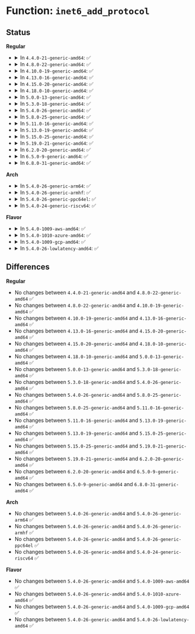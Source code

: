 # Function: <code>inet6_add_protocol</code>

## Status
<b>Regular</b>
<ul>
<li>
<details>
<summary>In <code>4.4.0-21-generic-amd64</code>: ✅</summary>

```c
int inet6_add_protocol(const struct inet6_protocol * prot, unsigned char protocol)
```

```json
{
  "name": "inet6_add_protocol",
  "collision_type": "Unique Global",
  "inline_type": "No",
  "funcs": [
    {
      "addr": 18446744071587236272,
      "name": "inet6_add_protocol",
      "external": true,
      "loc": "net/ipv6/protocol.c:32",
      "file": "net/ipv6/protocol.c",
      "inline": "seen, unknown",
      "caller_inline": [],
      "caller_func": [
        "net/ipv6/udp.c:udpv6_init",
        "net/ipv6/udplite.c:udplitev6_init",
        "net/ipv6/icmp.c:icmpv6_init",
        "net/ipv6/reassembly.c:ipv6_frag_init",
        "net/ipv6/tcp_ipv6.c:tcpv6_init",
        "net/ipv6/exthdrs.c:ipv6_exthdrs_init",
        "net/ipv6/exthdrs.c:ipv6_exthdrs_init",
        "net/ipv6/exthdrs.c:ipv6_exthdrs_init",
        "net/ipv6/ip6mr.c:ip6_mr_init",
        "net/ipv6/xfrm6_protocol.c:xfrm6_protocol_register"
      ]
    }
  ],
  "symbols": [
    {
      "addr": 18446744071587236272,
      "name": "inet6_add_protocol",
      "section": ".text",
      "bind": "STB_GLOBAL",
      "size": 38
    }
  ]
}
```
</details>
</li>
<li>
<details>
<summary>In <code>4.8.0-22-generic-amd64</code>: ✅</summary>

```c
int inet6_add_protocol(const struct inet6_protocol * prot, unsigned char protocol)
```

```json
{
  "name": "inet6_add_protocol",
  "collision_type": "Unique Global",
  "inline_type": "No",
  "funcs": [
    {
      "addr": 18446744071587700944,
      "name": "inet6_add_protocol",
      "external": true,
      "loc": "net/ipv6/protocol.c:32",
      "file": "net/ipv6/protocol.c",
      "inline": "seen, unknown",
      "caller_inline": [],
      "caller_func": [
        "net/ipv6/udp.c:udpv6_init",
        "net/ipv6/udplite.c:udplitev6_init",
        "net/ipv6/icmp.c:icmpv6_init",
        "net/ipv6/reassembly.c:ipv6_frag_init",
        "net/ipv6/tcp_ipv6.c:tcpv6_init",
        "net/ipv6/exthdrs.c:ipv6_exthdrs_init",
        "net/ipv6/exthdrs.c:ipv6_exthdrs_init",
        "net/ipv6/exthdrs.c:ipv6_exthdrs_init",
        "net/ipv6/ip6mr.c:ip6_mr_init",
        "net/ipv6/xfrm6_protocol.c:xfrm6_protocol_register"
      ]
    }
  ],
  "symbols": [
    {
      "addr": 18446744071587700944,
      "name": "inet6_add_protocol",
      "section": ".text",
      "bind": "STB_GLOBAL",
      "size": 38
    }
  ]
}
```
</details>
</li>
<li>
<details>
<summary>In <code>4.10.0-19-generic-amd64</code>: ✅</summary>

```c
int inet6_add_protocol(const struct inet6_protocol * prot, unsigned char protocol)
```

```json
{
  "name": "inet6_add_protocol",
  "collision_type": "Unique Global",
  "inline_type": "No",
  "funcs": [
    {
      "addr": 18446744071587915440,
      "name": "inet6_add_protocol",
      "external": true,
      "loc": "net/ipv6/protocol.c:32",
      "file": "net/ipv6/protocol.c",
      "inline": "seen, unknown",
      "caller_inline": [],
      "caller_func": [
        "net/ipv6/udp.c:udpv6_init",
        "net/ipv6/udplite.c:udplitev6_init",
        "net/ipv6/icmp.c:icmpv6_init",
        "net/ipv6/reassembly.c:ipv6_frag_init",
        "net/ipv6/tcp_ipv6.c:tcpv6_init",
        "net/ipv6/exthdrs.c:ipv6_exthdrs_init",
        "net/ipv6/exthdrs.c:ipv6_exthdrs_init",
        "net/ipv6/exthdrs.c:ipv6_exthdrs_init",
        "net/ipv6/ip6mr.c:ip6_mr_init",
        "net/ipv6/xfrm6_protocol.c:xfrm6_protocol_register"
      ]
    }
  ],
  "symbols": [
    {
      "addr": 18446744071587915440,
      "name": "inet6_add_protocol",
      "section": ".text",
      "bind": "STB_GLOBAL",
      "size": 38
    }
  ]
}
```
</details>
</li>
<li>
<details>
<summary>In <code>4.13.0-16-generic-amd64</code>: ✅</summary>

```c
int inet6_add_protocol(const struct inet6_protocol * prot, unsigned char protocol)
```

```json
{
  "name": "inet6_add_protocol",
  "collision_type": "Unique Global",
  "inline_type": "No",
  "funcs": [
    {
      "addr": 18446744071588073744,
      "name": "inet6_add_protocol",
      "external": true,
      "loc": "net/ipv6/protocol.c:32",
      "file": "net/ipv6/protocol.c",
      "inline": "seen, unknown",
      "caller_inline": [],
      "caller_func": [
        "net/ipv6/udp.c:udpv6_init",
        "net/ipv6/udplite.c:udplitev6_init",
        "net/ipv6/icmp.c:icmpv6_init",
        "net/ipv6/reassembly.c:ipv6_frag_init",
        "net/ipv6/tcp_ipv6.c:tcpv6_init",
        "net/ipv6/exthdrs.c:ipv6_exthdrs_init",
        "net/ipv6/exthdrs.c:ipv6_exthdrs_init",
        "net/ipv6/exthdrs.c:ipv6_exthdrs_init",
        "net/ipv6/ip6mr.c:ip6_mr_init",
        "net/ipv6/xfrm6_protocol.c:xfrm6_protocol_register"
      ]
    }
  ],
  "symbols": [
    {
      "addr": 18446744071588073744,
      "name": "inet6_add_protocol",
      "section": ".text",
      "bind": "STB_GLOBAL",
      "size": 38
    }
  ]
}
```
</details>
</li>
<li>
<details>
<summary>In <code>4.15.0-20-generic-amd64</code>: ✅</summary>

```c
int inet6_add_protocol(const struct inet6_protocol * prot, unsigned char protocol)
```

```json
{
  "name": "inet6_add_protocol",
  "collision_type": "Unique Global",
  "inline_type": "No",
  "funcs": [
    {
      "addr": 18446744071588617968,
      "name": "inet6_add_protocol",
      "external": true,
      "loc": "net/ipv6/protocol.c:32",
      "file": "net/ipv6/protocol.c",
      "inline": "seen, unknown",
      "caller_inline": [],
      "caller_func": [
        "net/ipv6/udp.c:udpv6_init",
        "net/ipv6/udplite.c:udplitev6_init",
        "net/ipv6/icmp.c:icmpv6_init",
        "net/ipv6/reassembly.c:ipv6_frag_init",
        "net/ipv6/tcp_ipv6.c:tcpv6_init",
        "net/ipv6/exthdrs.c:ipv6_exthdrs_init",
        "net/ipv6/exthdrs.c:ipv6_exthdrs_init",
        "net/ipv6/exthdrs.c:ipv6_exthdrs_init",
        "net/ipv6/ip6mr.c:ip6_mr_init",
        "net/ipv6/xfrm6_protocol.c:xfrm6_protocol_register"
      ]
    }
  ],
  "symbols": [
    {
      "addr": 18446744071588617968,
      "name": "inet6_add_protocol",
      "section": ".text",
      "bind": "STB_GLOBAL",
      "size": 38
    }
  ]
}
```
</details>
</li>
<li>
<details>
<summary>In <code>4.18.0-10-generic-amd64</code>: ✅</summary>

```c
int inet6_add_protocol(const struct inet6_protocol * prot, unsigned char protocol)
```

```json
{
  "name": "inet6_add_protocol",
  "collision_type": "Unique Global",
  "inline_type": "No",
  "funcs": [
    {
      "addr": 18446744071588983920,
      "name": "inet6_add_protocol",
      "external": true,
      "loc": "net/ipv6/protocol.c:32",
      "file": "net/ipv6/protocol.c",
      "inline": "seen, unknown",
      "caller_inline": [],
      "caller_func": [
        "net/ipv6/udp.c:udpv6_init",
        "net/ipv6/udplite.c:udplitev6_init",
        "net/ipv6/icmp.c:icmpv6_init",
        "net/ipv6/reassembly.c:ipv6_frag_init",
        "net/ipv6/tcp_ipv6.c:tcpv6_init",
        "net/ipv6/exthdrs.c:ipv6_exthdrs_init",
        "net/ipv6/exthdrs.c:ipv6_exthdrs_init",
        "net/ipv6/exthdrs.c:ipv6_exthdrs_init",
        "net/ipv6/ip6mr.c:ip6_mr_init",
        "net/ipv6/xfrm6_protocol.c:xfrm6_protocol_register"
      ]
    }
  ],
  "symbols": [
    {
      "addr": 18446744071588983920,
      "name": "inet6_add_protocol",
      "section": ".text",
      "bind": "STB_GLOBAL",
      "size": 38
    }
  ]
}
```
</details>
</li>
<li>
<details>
<summary>In <code>5.0.0-13-generic-amd64</code>: ✅</summary>

```c
int inet6_add_protocol(const struct inet6_protocol * prot, unsigned char protocol)
```

```json
{
  "name": "inet6_add_protocol",
  "collision_type": "Unique Global",
  "inline_type": "No",
  "funcs": [
    {
      "addr": 18446744071589207952,
      "name": "inet6_add_protocol",
      "external": true,
      "loc": "net/ipv6/protocol.c:32",
      "file": "net/ipv6/protocol.c",
      "inline": "seen, unknown",
      "caller_inline": [],
      "caller_func": [
        "net/ipv6/udp.c:udpv6_init",
        "net/ipv6/udplite.c:udplitev6_init",
        "net/ipv6/icmp.c:icmpv6_init",
        "net/ipv6/reassembly.c:ipv6_frag_init",
        "net/ipv6/tcp_ipv6.c:tcpv6_init",
        "net/ipv6/exthdrs.c:ipv6_exthdrs_init",
        "net/ipv6/exthdrs.c:ipv6_exthdrs_init",
        "net/ipv6/exthdrs.c:ipv6_exthdrs_init",
        "net/ipv6/ip6mr.c:ip6_mr_init",
        "net/ipv6/xfrm6_protocol.c:xfrm6_protocol_register"
      ]
    }
  ],
  "symbols": [
    {
      "addr": 18446744071589207952,
      "name": "inet6_add_protocol",
      "section": ".text",
      "bind": "STB_GLOBAL",
      "size": 38
    }
  ]
}
```
</details>
</li>
<li>
<details>
<summary>In <code>5.3.0-18-generic-amd64</code>: ✅</summary>

```c
int inet6_add_protocol(const struct inet6_protocol * prot, unsigned char protocol)
```

```json
{
  "name": "inet6_add_protocol",
  "collision_type": "Unique Global",
  "inline_type": "No",
  "funcs": [
    {
      "addr": 18446744071589661728,
      "name": "inet6_add_protocol",
      "external": true,
      "loc": "net/ipv6/protocol.c:28",
      "file": "net/ipv6/protocol.c",
      "inline": "seen, unknown",
      "caller_inline": [],
      "caller_func": [
        "net/ipv6/udp.c:udpv6_init",
        "net/ipv6/udplite.c:udplitev6_init",
        "net/ipv6/icmp.c:icmpv6_init",
        "net/ipv6/reassembly.c:ipv6_frag_init",
        "net/ipv6/tcp_ipv6.c:tcpv6_init",
        "net/ipv6/exthdrs.c:ipv6_exthdrs_init",
        "net/ipv6/exthdrs.c:ipv6_exthdrs_init",
        "net/ipv6/exthdrs.c:ipv6_exthdrs_init",
        "net/ipv6/ip6mr.c:ip6_mr_init",
        "net/ipv6/xfrm6_protocol.c:xfrm6_protocol_register"
      ]
    }
  ],
  "symbols": [
    {
      "addr": 18446744071589661728,
      "name": "inet6_add_protocol",
      "section": ".text",
      "bind": "STB_GLOBAL",
      "size": 38
    }
  ]
}
```
</details>
</li>
<li>
<details>
<summary>In <code>5.4.0-26-generic-amd64</code>: ✅</summary>

```c
int inet6_add_protocol(const struct inet6_protocol * prot, unsigned char protocol)
```

```json
{
  "name": "inet6_add_protocol",
  "collision_type": "Unique Global",
  "inline_type": "No",
  "funcs": [
    {
      "addr": 18446744071589886016,
      "name": "inet6_add_protocol",
      "external": true,
      "loc": "net/ipv6/protocol.c:28",
      "file": "net/ipv6/protocol.c",
      "inline": "seen, unknown",
      "caller_inline": [],
      "caller_func": [
        "net/ipv6/udp.c:udpv6_init",
        "net/ipv6/udplite.c:udplitev6_init",
        "net/ipv6/icmp.c:icmpv6_init",
        "net/ipv6/reassembly.c:ipv6_frag_init",
        "net/ipv6/tcp_ipv6.c:tcpv6_init",
        "net/ipv6/exthdrs.c:ipv6_exthdrs_init",
        "net/ipv6/exthdrs.c:ipv6_exthdrs_init",
        "net/ipv6/exthdrs.c:ipv6_exthdrs_init",
        "net/ipv6/ip6mr.c:ip6_mr_init",
        "net/ipv6/xfrm6_protocol.c:xfrm6_protocol_register"
      ]
    }
  ],
  "symbols": [
    {
      "addr": 18446744071589886016,
      "name": "inet6_add_protocol",
      "section": ".text",
      "bind": "STB_GLOBAL",
      "size": 38
    }
  ]
}
```
</details>
</li>
<li>
<details>
<summary>In <code>5.8.0-25-generic-amd64</code>: ✅</summary>

```c
int inet6_add_protocol(const struct inet6_protocol * prot, unsigned char protocol)
```

```json
{
  "name": "inet6_add_protocol",
  "collision_type": "Unique Global",
  "inline_type": "No",
  "funcs": [
    {
      "addr": 18446744071590915328,
      "name": "inet6_add_protocol",
      "external": true,
      "loc": "net/ipv6/protocol.c:28",
      "file": "net/ipv6/protocol.c",
      "inline": "seen, unknown",
      "caller_inline": [],
      "caller_func": [
        "net/ipv6/udp.c:udpv6_init",
        "net/ipv6/udplite.c:udplitev6_init",
        "net/ipv6/icmp.c:icmpv6_init",
        "net/ipv6/reassembly.c:ipv6_frag_init",
        "net/ipv6/tcp_ipv6.c:tcpv6_init",
        "net/ipv6/exthdrs.c:ipv6_exthdrs_init",
        "net/ipv6/exthdrs.c:ipv6_exthdrs_init",
        "net/ipv6/exthdrs.c:ipv6_exthdrs_init",
        "net/ipv6/ip6mr.c:ip6_mr_init",
        "net/ipv6/xfrm6_protocol.c:xfrm6_protocol_register"
      ]
    }
  ],
  "symbols": [
    {
      "addr": 18446744071590915328,
      "name": "inet6_add_protocol",
      "section": ".text",
      "bind": "STB_GLOBAL",
      "size": 38
    }
  ]
}
```
</details>
</li>
<li>
<details>
<summary>In <code>5.11.0-16-generic-amd64</code>: ✅</summary>

```c
int inet6_add_protocol(const struct inet6_protocol * prot, unsigned char protocol)
```

```json
{
  "name": "inet6_add_protocol",
  "collision_type": "Unique Global",
  "inline_type": "No",
  "funcs": [
    {
      "addr": 18446744071590978432,
      "name": "inet6_add_protocol",
      "external": true,
      "loc": "net/ipv6/protocol.c:28",
      "file": "net/ipv6/protocol.c",
      "inline": "seen, unknown",
      "caller_inline": [],
      "caller_func": [
        "net/ipv6/udp.c:udpv6_init",
        "net/ipv6/udplite.c:udplitev6_init",
        "net/ipv6/icmp.c:icmpv6_init",
        "net/ipv6/reassembly.c:ipv6_frag_init",
        "net/ipv6/tcp_ipv6.c:tcpv6_init",
        "net/ipv6/exthdrs.c:ipv6_exthdrs_init",
        "net/ipv6/exthdrs.c:ipv6_exthdrs_init",
        "net/ipv6/exthdrs.c:ipv6_exthdrs_init",
        "net/ipv6/ip6mr.c:ip6_mr_init",
        "net/ipv6/xfrm6_protocol.c:xfrm6_protocol_register"
      ]
    }
  ],
  "symbols": [
    {
      "addr": 18446744071590978432,
      "name": "inet6_add_protocol",
      "section": ".text",
      "bind": "STB_GLOBAL",
      "size": 38
    }
  ]
}
```
</details>
</li>
<li>
<details>
<summary>In <code>5.13.0-19-generic-amd64</code>: ✅</summary>

```c
int inet6_add_protocol(const struct inet6_protocol * prot, unsigned char protocol)
```

```json
{
  "name": "inet6_add_protocol",
  "collision_type": "Unique Global",
  "inline_type": "No",
  "funcs": [
    {
      "addr": 18446744071590909168,
      "name": "inet6_add_protocol",
      "external": true,
      "loc": "net/ipv6/protocol.c:28",
      "file": "net/ipv6/protocol.c",
      "inline": "seen, unknown",
      "caller_inline": [],
      "caller_func": [
        "net/ipv6/udp.c:udpv6_init",
        "net/ipv6/udplite.c:udplitev6_init",
        "net/ipv6/icmp.c:icmpv6_init",
        "net/ipv6/reassembly.c:ipv6_frag_init",
        "net/ipv6/tcp_ipv6.c:tcpv6_init",
        "net/ipv6/exthdrs.c:ipv6_exthdrs_init",
        "net/ipv6/exthdrs.c:ipv6_exthdrs_init",
        "net/ipv6/exthdrs.c:ipv6_exthdrs_init",
        "net/ipv6/ip6mr.c:ip6_mr_init",
        "net/ipv6/xfrm6_protocol.c:xfrm6_protocol_register"
      ]
    }
  ],
  "symbols": [
    {
      "addr": 18446744071590909168,
      "name": "inet6_add_protocol",
      "section": ".text",
      "bind": "STB_GLOBAL",
      "size": 32
    }
  ]
}
```
</details>
</li>
<li>
<details>
<summary>In <code>5.15.0-25-generic-amd64</code>: ✅</summary>

```c
int inet6_add_protocol(const struct inet6_protocol * prot, unsigned char protocol)
```

```json
{
  "name": "inet6_add_protocol",
  "collision_type": "Unique Global",
  "inline_type": "No",
  "funcs": [
    {
      "addr": 18446744071591744784,
      "name": "inet6_add_protocol",
      "external": true,
      "loc": "net/ipv6/protocol.c:28",
      "file": "net/ipv6/protocol.c",
      "inline": "seen, unknown",
      "caller_inline": [],
      "caller_func": [
        "net/ipv6/udp.c:udpv6_init",
        "net/ipv6/udplite.c:udplitev6_init",
        "net/ipv6/icmp.c:icmpv6_init",
        "net/ipv6/reassembly.c:ipv6_frag_init",
        "net/ipv6/tcp_ipv6.c:tcpv6_init",
        "net/ipv6/exthdrs.c:ipv6_exthdrs_init",
        "net/ipv6/exthdrs.c:ipv6_exthdrs_init",
        "net/ipv6/exthdrs.c:ipv6_exthdrs_init",
        "net/ipv6/ip6mr.c:ip6_mr_init",
        "net/ipv6/xfrm6_protocol.c:xfrm6_protocol_register"
      ]
    }
  ],
  "symbols": [
    {
      "addr": 18446744071591744784,
      "name": "inet6_add_protocol",
      "section": ".text",
      "bind": "STB_GLOBAL",
      "size": 32
    }
  ]
}
```
</details>
</li>
<li>
<details>
<summary>In <code>5.19.0-21-generic-amd64</code>: ✅</summary>

```c
int inet6_add_protocol(const struct inet6_protocol * prot, unsigned char protocol)
```

```json
{
  "name": "inet6_add_protocol",
  "collision_type": "Unique Global",
  "inline_type": "No",
  "funcs": [
    {
      "addr": 18446744071593450112,
      "name": "inet6_add_protocol",
      "external": true,
      "loc": "net/ipv6/protocol.c:28",
      "file": "net/ipv6/protocol.c",
      "inline": "seen, unknown",
      "caller_inline": [],
      "caller_func": [
        "net/ipv6/udp.c:udpv6_init",
        "net/ipv6/udplite.c:udplitev6_init",
        "net/ipv6/icmp.c:icmpv6_init",
        "net/ipv6/reassembly.c:ipv6_frag_init",
        "net/ipv6/tcp_ipv6.c:tcpv6_init",
        "net/ipv6/exthdrs.c:ipv6_exthdrs_init",
        "net/ipv6/exthdrs.c:ipv6_exthdrs_init",
        "net/ipv6/exthdrs.c:ipv6_exthdrs_init",
        "net/ipv6/ip6mr.c:ip6_mr_init",
        "net/ipv6/xfrm6_protocol.c:xfrm6_protocol_register"
      ]
    }
  ],
  "symbols": [
    {
      "addr": 18446744071593450112,
      "name": "inet6_add_protocol",
      "section": ".text",
      "bind": "STB_GLOBAL",
      "size": 40
    }
  ]
}
```
</details>
</li>
<li>
<details>
<summary>In <code>6.2.0-20-generic-amd64</code>: ✅</summary>

```c
int inet6_add_protocol(const struct inet6_protocol * prot, unsigned char protocol)
```

```json
{
  "name": "inet6_add_protocol",
  "collision_type": "Unique Global",
  "inline_type": "No",
  "funcs": [
    {
      "addr": 18446744071595366752,
      "name": "inet6_add_protocol",
      "external": true,
      "loc": "net/ipv6/protocol.c:28",
      "file": "net/ipv6/protocol.c",
      "inline": "seen, unknown",
      "caller_inline": [],
      "caller_func": [
        "net/ipv6/udp.c:udpv6_init",
        "net/ipv6/udplite.c:udplitev6_init",
        "net/ipv6/icmp.c:icmpv6_init",
        "net/ipv6/reassembly.c:ipv6_frag_init",
        "net/ipv6/tcp_ipv6.c:tcpv6_init",
        "net/ipv6/exthdrs.c:ipv6_exthdrs_init",
        "net/ipv6/exthdrs.c:ipv6_exthdrs_init",
        "net/ipv6/exthdrs.c:ipv6_exthdrs_init",
        "net/ipv6/ip6mr.c:ip6_mr_init",
        "net/ipv6/xfrm6_protocol.c:xfrm6_protocol_register"
      ]
    }
  ],
  "symbols": [
    {
      "addr": 18446744071595366752,
      "name": "inet6_add_protocol",
      "section": ".text",
      "bind": "STB_GLOBAL",
      "size": 40
    }
  ]
}
```
</details>
</li>
<li>
<details>
<summary>In <code>6.5.0-9-generic-amd64</code>: ✅</summary>

```c
int inet6_add_protocol(const struct inet6_protocol * prot, unsigned char protocol)
```

```json
{
  "name": "inet6_add_protocol",
  "collision_type": "Unique Global",
  "inline_type": "No",
  "funcs": [
    {
      "addr": 18446744071595763936,
      "name": "inet6_add_protocol",
      "external": true,
      "loc": "net/ipv6/protocol.c:28",
      "file": "net/ipv6/protocol.c",
      "inline": "seen, unknown",
      "caller_inline": [],
      "caller_func": [
        "net/ipv6/udp.c:udpv6_init",
        "net/ipv6/udplite.c:udplitev6_init",
        "net/ipv6/icmp.c:icmpv6_init",
        "net/ipv6/reassembly.c:ipv6_frag_init",
        "net/ipv6/tcp_ipv6.c:tcpv6_init",
        "net/ipv6/exthdrs.c:ipv6_exthdrs_init",
        "net/ipv6/exthdrs.c:ipv6_exthdrs_init",
        "net/ipv6/exthdrs.c:ipv6_exthdrs_init",
        "net/ipv6/ip6mr.c:ip6_mr_init",
        "net/ipv6/xfrm6_protocol.c:xfrm6_protocol_register"
      ]
    }
  ],
  "symbols": [
    {
      "addr": 18446744071595763936,
      "name": "inet6_add_protocol",
      "section": ".text",
      "bind": "STB_GLOBAL",
      "size": 40
    }
  ]
}
```
</details>
</li>
<li>
<details>
<summary>In <code>6.8.0-31-generic-amd64</code>: ✅</summary>

```c
int inet6_add_protocol(const struct inet6_protocol * prot, unsigned char protocol)
```

```json
{
  "name": "inet6_add_protocol",
  "collision_type": "Unique Global",
  "inline_type": "No",
  "funcs": [
    {
      "addr": 18446744071596612096,
      "name": "inet6_add_protocol",
      "external": true,
      "loc": "net/ipv6/protocol.c:28",
      "file": "net/ipv6/protocol.c",
      "inline": "seen, unknown",
      "caller_inline": [],
      "caller_func": [
        "net/ipv6/udp.c:udpv6_init",
        "net/ipv6/udplite.c:udplitev6_init",
        "net/ipv6/icmp.c:icmpv6_init",
        "net/ipv6/reassembly.c:ipv6_frag_init",
        "net/ipv6/tcp_ipv6.c:tcpv6_init",
        "net/ipv6/exthdrs.c:ipv6_exthdrs_init",
        "net/ipv6/exthdrs.c:ipv6_exthdrs_init",
        "net/ipv6/exthdrs.c:ipv6_exthdrs_init",
        "net/ipv6/ip6mr.c:ip6_mr_init",
        "net/ipv6/xfrm6_protocol.c:xfrm6_protocol_register"
      ]
    }
  ],
  "symbols": [
    {
      "addr": 18446744071596612096,
      "name": "inet6_add_protocol",
      "section": ".text",
      "bind": "STB_GLOBAL",
      "size": 40
    }
  ]
}
```
</details>
</li>
</ul>
<b>Arch</b>
<ul>
<li>
<details>
<summary>In <code>5.4.0-26-generic-arm64</code>: ✅</summary>

```c
int inet6_add_protocol(const struct inet6_protocol * prot, unsigned char protocol)
```

```json
{
  "name": "inet6_add_protocol",
  "collision_type": "Unique Global",
  "inline_type": "No",
  "funcs": [
    {
      "addr": 18446603336503607920,
      "name": "inet6_add_protocol",
      "external": true,
      "loc": "net/ipv6/protocol.c:28",
      "file": "net/ipv6/protocol.c",
      "inline": "seen, unknown",
      "caller_inline": [],
      "caller_func": [
        "net/ipv6/udp.c:udpv6_init",
        "net/ipv6/udplite.c:udplitev6_init",
        "net/ipv6/icmp.c:icmpv6_init",
        "net/ipv6/reassembly.c:ipv6_frag_init",
        "net/ipv6/tcp_ipv6.c:tcpv6_init",
        "net/ipv6/exthdrs.c:ipv6_exthdrs_init",
        "net/ipv6/exthdrs.c:ipv6_exthdrs_init",
        "net/ipv6/exthdrs.c:ipv6_exthdrs_init",
        "net/ipv6/ip6mr.c:ip6_mr_init",
        "net/ipv6/xfrm6_protocol.c:xfrm6_protocol_register"
      ]
    }
  ],
  "symbols": [
    {
      "addr": 18446603336503607920,
      "name": "inet6_add_protocol",
      "section": ".text",
      "bind": "STB_GLOBAL",
      "size": 120
    }
  ]
}
```
</details>
</li>
<li>
<details>
<summary>In <code>5.4.0-26-generic-armhf</code>: ✅</summary>

```c
int inet6_add_protocol(const struct inet6_protocol * prot, unsigned char protocol)
```

```json
{
  "name": "inet6_add_protocol",
  "collision_type": "Unique Global",
  "inline_type": "No",
  "funcs": [
    {
      "addr": 3236252060,
      "name": "inet6_add_protocol",
      "external": true,
      "loc": "net/ipv6/protocol.c:28",
      "file": "net/ipv6/protocol.c",
      "inline": "seen, unknown",
      "caller_inline": [],
      "caller_func": [
        "net/ipv6/udp.c:udpv6_init",
        "net/ipv6/udplite.c:udplitev6_init",
        "net/ipv6/icmp.c:icmpv6_init",
        "net/ipv6/reassembly.c:ipv6_frag_init",
        "net/ipv6/tcp_ipv6.c:tcpv6_init",
        "net/ipv6/exthdrs.c:ipv6_exthdrs_init",
        "net/ipv6/exthdrs.c:ipv6_exthdrs_init",
        "net/ipv6/exthdrs.c:ipv6_exthdrs_init",
        "net/ipv6/ip6mr.c:ip6_mr_init",
        "net/ipv6/xfrm6_protocol.c:xfrm6_protocol_register"
      ]
    }
  ],
  "symbols": [
    {
      "addr": 3236252060,
      "name": "inet6_add_protocol",
      "section": ".text",
      "bind": "STB_GLOBAL",
      "size": 84
    }
  ]
}
```
</details>
</li>
<li>
<details>
<summary>In <code>5.4.0-26-generic-ppc64el</code>: ✅</summary>

```c
int inet6_add_protocol(const struct inet6_protocol * prot, unsigned char protocol)
```

```json
{
  "name": "inet6_add_protocol",
  "collision_type": "Unique Global",
  "inline_type": "No",
  "funcs": [
    {
      "addr": 13835058055297420304,
      "name": "inet6_add_protocol",
      "external": true,
      "loc": "net/ipv6/protocol.c:28",
      "file": "net/ipv6/protocol.c",
      "inline": "seen, unknown",
      "caller_inline": [],
      "caller_func": [
        "net/ipv6/udp.c:udpv6_init",
        "net/ipv6/udplite.c:udplitev6_init",
        "net/ipv6/icmp.c:icmpv6_init",
        "net/ipv6/reassembly.c:ipv6_frag_init",
        "net/ipv6/tcp_ipv6.c:tcpv6_init",
        "net/ipv6/exthdrs.c:ipv6_exthdrs_init",
        "net/ipv6/exthdrs.c:ipv6_exthdrs_init",
        "net/ipv6/exthdrs.c:ipv6_exthdrs_init",
        "net/ipv6/ip6mr.c:ip6_mr_init",
        "net/ipv6/xfrm6_protocol.c:xfrm6_protocol_register"
      ]
    }
  ],
  "symbols": [
    {
      "addr": 13835058055297420304,
      "name": "inet6_add_protocol",
      "section": ".text",
      "bind": "STB_GLOBAL",
      "size": 76
    }
  ]
}
```
</details>
</li>
<li>
<details>
<summary>In <code>5.4.0-24-generic-riscv64</code>: ✅</summary>

```c
int inet6_add_protocol(const struct inet6_protocol * prot, unsigned char protocol)
```

```json
{
  "name": "inet6_add_protocol",
  "collision_type": "Unique Global",
  "inline_type": "No",
  "funcs": [
    {
      "addr": 18446743936279559290,
      "name": "inet6_add_protocol",
      "external": true,
      "loc": "net/ipv6/protocol.c:28",
      "file": "net/ipv6/protocol.c",
      "inline": "seen, unknown",
      "caller_inline": [],
      "caller_func": [
        "net/ipv6/udp.c:udpv6_init",
        "net/ipv6/udplite.c:udplitev6_init",
        "net/ipv6/icmp.c:icmpv6_init",
        "net/ipv6/reassembly.c:ipv6_frag_init",
        "net/ipv6/tcp_ipv6.c:tcpv6_init",
        "net/ipv6/exthdrs.c:ipv6_exthdrs_init",
        "net/ipv6/exthdrs.c:ipv6_exthdrs_init",
        "net/ipv6/exthdrs.c:ipv6_exthdrs_init",
        "net/ipv6/ip6mr.c:ip6_mr_init",
        "net/ipv6/xfrm6_protocol.c:xfrm6_protocol_register"
      ]
    }
  ],
  "symbols": [
    {
      "addr": 18446743936279559290,
      "name": "inet6_add_protocol",
      "section": ".text",
      "bind": "STB_GLOBAL",
      "size": 76
    }
  ]
}
```
</details>
</li>
</ul>
<b>Flavor</b>
<ul>
<li>
<details>
<summary>In <code>5.4.0-1009-aws-amd64</code>: ✅</summary>

```c
int inet6_add_protocol(const struct inet6_protocol * prot, unsigned char protocol)
```

```json
{
  "name": "inet6_add_protocol",
  "collision_type": "Unique Global",
  "inline_type": "No",
  "funcs": [
    {
      "addr": 18446744071589490384,
      "name": "inet6_add_protocol",
      "external": true,
      "loc": "net/ipv6/protocol.c:28",
      "file": "net/ipv6/protocol.c",
      "inline": "seen, unknown",
      "caller_inline": [],
      "caller_func": [
        "net/ipv6/udp.c:udpv6_init",
        "net/ipv6/udplite.c:udplitev6_init",
        "net/ipv6/icmp.c:icmpv6_init",
        "net/ipv6/reassembly.c:ipv6_frag_init",
        "net/ipv6/tcp_ipv6.c:tcpv6_init",
        "net/ipv6/exthdrs.c:ipv6_exthdrs_init",
        "net/ipv6/exthdrs.c:ipv6_exthdrs_init",
        "net/ipv6/exthdrs.c:ipv6_exthdrs_init",
        "net/ipv6/ip6mr.c:ip6_mr_init",
        "net/ipv6/xfrm6_protocol.c:xfrm6_protocol_register"
      ]
    }
  ],
  "symbols": [
    {
      "addr": 18446744071589490384,
      "name": "inet6_add_protocol",
      "section": ".text",
      "bind": "STB_GLOBAL",
      "size": 38
    }
  ]
}
```
</details>
</li>
<li>
<details>
<summary>In <code>5.4.0-1010-azure-amd64</code>: ✅</summary>

```c
int inet6_add_protocol(const struct inet6_protocol * prot, unsigned char protocol)
```

```json
{
  "name": "inet6_add_protocol",
  "collision_type": "Unique Global",
  "inline_type": "No",
  "funcs": [
    {
      "addr": 18446744071589215376,
      "name": "inet6_add_protocol",
      "external": true,
      "loc": "net/ipv6/protocol.c:28",
      "file": "net/ipv6/protocol.c",
      "inline": "seen, unknown",
      "caller_inline": [],
      "caller_func": [
        "net/ipv6/udp.c:udpv6_init",
        "net/ipv6/udplite.c:udplitev6_init",
        "net/ipv6/icmp.c:icmpv6_init",
        "net/ipv6/reassembly.c:ipv6_frag_init",
        "net/ipv6/tcp_ipv6.c:tcpv6_init",
        "net/ipv6/exthdrs.c:ipv6_exthdrs_init",
        "net/ipv6/exthdrs.c:ipv6_exthdrs_init",
        "net/ipv6/exthdrs.c:ipv6_exthdrs_init",
        "net/ipv6/ip6mr.c:ip6_mr_init",
        "net/ipv6/xfrm6_protocol.c:xfrm6_protocol_register"
      ]
    }
  ],
  "symbols": [
    {
      "addr": 18446744071589215376,
      "name": "inet6_add_protocol",
      "section": ".text",
      "bind": "STB_GLOBAL",
      "size": 38
    }
  ]
}
```
</details>
</li>
<li>
<details>
<summary>In <code>5.4.0-1009-gcp-amd64</code>: ✅</summary>

```c
int inet6_add_protocol(const struct inet6_protocol * prot, unsigned char protocol)
```

```json
{
  "name": "inet6_add_protocol",
  "collision_type": "Unique Global",
  "inline_type": "No",
  "funcs": [
    {
      "addr": 18446744071589931648,
      "name": "inet6_add_protocol",
      "external": true,
      "loc": "net/ipv6/protocol.c:28",
      "file": "net/ipv6/protocol.c",
      "inline": "seen, unknown",
      "caller_inline": [],
      "caller_func": [
        "net/ipv6/udp.c:udpv6_init",
        "net/ipv6/udplite.c:udplitev6_init",
        "net/ipv6/icmp.c:icmpv6_init",
        "net/ipv6/reassembly.c:ipv6_frag_init",
        "net/ipv6/tcp_ipv6.c:tcpv6_init",
        "net/ipv6/exthdrs.c:ipv6_exthdrs_init",
        "net/ipv6/exthdrs.c:ipv6_exthdrs_init",
        "net/ipv6/exthdrs.c:ipv6_exthdrs_init",
        "net/ipv6/ip6mr.c:ip6_mr_init",
        "net/ipv6/xfrm6_protocol.c:xfrm6_protocol_register"
      ]
    }
  ],
  "symbols": [
    {
      "addr": 18446744071589931648,
      "name": "inet6_add_protocol",
      "section": ".text",
      "bind": "STB_GLOBAL",
      "size": 38
    }
  ]
}
```
</details>
</li>
<li>
<details>
<summary>In <code>5.4.0-26-lowlatency-amd64</code>: ✅</summary>

```c
int inet6_add_protocol(const struct inet6_protocol * prot, unsigned char protocol)
```

```json
{
  "name": "inet6_add_protocol",
  "collision_type": "Unique Global",
  "inline_type": "No",
  "funcs": [
    {
      "addr": 18446744071589981056,
      "name": "inet6_add_protocol",
      "external": true,
      "loc": "net/ipv6/protocol.c:28",
      "file": "net/ipv6/protocol.c",
      "inline": "seen, unknown",
      "caller_inline": [],
      "caller_func": [
        "net/ipv6/udp.c:udpv6_init",
        "net/ipv6/udplite.c:udplitev6_init",
        "net/ipv6/icmp.c:icmpv6_init",
        "net/ipv6/reassembly.c:ipv6_frag_init",
        "net/ipv6/tcp_ipv6.c:tcpv6_init",
        "net/ipv6/exthdrs.c:ipv6_exthdrs_init",
        "net/ipv6/exthdrs.c:ipv6_exthdrs_init",
        "net/ipv6/exthdrs.c:ipv6_exthdrs_init",
        "net/ipv6/ip6mr.c:ip6_mr_init",
        "net/ipv6/xfrm6_protocol.c:xfrm6_protocol_register"
      ]
    }
  ],
  "symbols": [
    {
      "addr": 18446744071589981056,
      "name": "inet6_add_protocol",
      "section": ".text",
      "bind": "STB_GLOBAL",
      "size": 38
    }
  ]
}
```
</details>
</li>
</ul>

## Differences
<b>Regular</b>
<ul>
<li>
No changes between <code>4.4.0-21-generic-amd64</code> and <code>4.8.0-22-generic-amd64</code> ✅
</li>
<li>
No changes between <code>4.8.0-22-generic-amd64</code> and <code>4.10.0-19-generic-amd64</code> ✅
</li>
<li>
No changes between <code>4.10.0-19-generic-amd64</code> and <code>4.13.0-16-generic-amd64</code> ✅
</li>
<li>
No changes between <code>4.13.0-16-generic-amd64</code> and <code>4.15.0-20-generic-amd64</code> ✅
</li>
<li>
No changes between <code>4.15.0-20-generic-amd64</code> and <code>4.18.0-10-generic-amd64</code> ✅
</li>
<li>
No changes between <code>4.18.0-10-generic-amd64</code> and <code>5.0.0-13-generic-amd64</code> ✅
</li>
<li>
No changes between <code>5.0.0-13-generic-amd64</code> and <code>5.3.0-18-generic-amd64</code> ✅
</li>
<li>
No changes between <code>5.3.0-18-generic-amd64</code> and <code>5.4.0-26-generic-amd64</code> ✅
</li>
<li>
No changes between <code>5.4.0-26-generic-amd64</code> and <code>5.8.0-25-generic-amd64</code> ✅
</li>
<li>
No changes between <code>5.8.0-25-generic-amd64</code> and <code>5.11.0-16-generic-amd64</code> ✅
</li>
<li>
No changes between <code>5.11.0-16-generic-amd64</code> and <code>5.13.0-19-generic-amd64</code> ✅
</li>
<li>
No changes between <code>5.13.0-19-generic-amd64</code> and <code>5.15.0-25-generic-amd64</code> ✅
</li>
<li>
No changes between <code>5.15.0-25-generic-amd64</code> and <code>5.19.0-21-generic-amd64</code> ✅
</li>
<li>
No changes between <code>5.19.0-21-generic-amd64</code> and <code>6.2.0-20-generic-amd64</code> ✅
</li>
<li>
No changes between <code>6.2.0-20-generic-amd64</code> and <code>6.5.0-9-generic-amd64</code> ✅
</li>
<li>
No changes between <code>6.5.0-9-generic-amd64</code> and <code>6.8.0-31-generic-amd64</code> ✅
</li>
</ul>
<b>Arch</b>
<ul>
<li>
No changes between <code>5.4.0-26-generic-amd64</code> and <code>5.4.0-26-generic-arm64</code> ✅
</li>
<li>
No changes between <code>5.4.0-26-generic-amd64</code> and <code>5.4.0-26-generic-armhf</code> ✅
</li>
<li>
No changes between <code>5.4.0-26-generic-amd64</code> and <code>5.4.0-26-generic-ppc64el</code> ✅
</li>
<li>
No changes between <code>5.4.0-26-generic-amd64</code> and <code>5.4.0-24-generic-riscv64</code> ✅
</li>
</ul>
<b>Flavor</b>
<ul>
<li>
No changes between <code>5.4.0-26-generic-amd64</code> and <code>5.4.0-1009-aws-amd64</code> ✅
</li>
<li>
No changes between <code>5.4.0-26-generic-amd64</code> and <code>5.4.0-1010-azure-amd64</code> ✅
</li>
<li>
No changes between <code>5.4.0-26-generic-amd64</code> and <code>5.4.0-1009-gcp-amd64</code> ✅
</li>
<li>
No changes between <code>5.4.0-26-generic-amd64</code> and <code>5.4.0-26-lowlatency-amd64</code> ✅
</li>
</ul>
